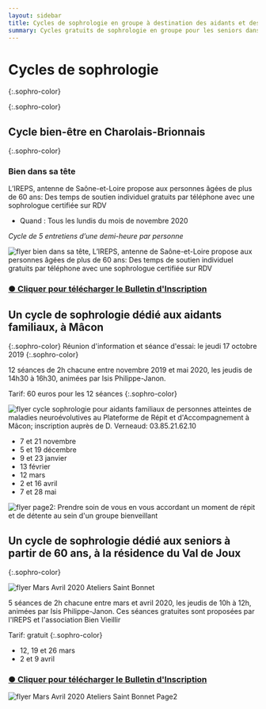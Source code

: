 ```yaml
---
layout: sidebar
title: Cycles de sophrologie en groupe à destination des aidants et des seniors en Saône et Loire, Mâcon, Saint Bonnet de Joux et Tournus
summary: Cycles gratuits de sophrologie en groupe pour les seniors dans le cadre du programme bien vieillir, renforcement des compétences émotionnelles et sociales à destination des seniors et dans le cadre de l'accompagnement des aidants familiaux de Mâcon et Tournus.
---
```


# Cycles de sophrologie

{:.sophro-color}

{:.sophro-color}

## Cycle bien-être en Charolais-Brionnais

{:.sophro-color}

### Bien dans sa tête

L’IREPS, antenne de Saône-et-Loire propose aux personnes âgées de plus de 60 ans:
Des temps de soutien individuel gratuits par téléphone avec une sophrologue certifiée sur RDV

- Quand : Tous les lundis du mois de novembre 2020

_Cycle de 5 entretiens d’une demi-heure par personne_

<div class="center-big-block thumbnail"><img src="https://res.cloudinary.com/dnxcesebo/image/upload/v1598971513/BienDansSaTete2020novembre_hwqmvk.jpg" alt="flyer bien dans sa tête, L’IREPS, antenne de Saône-et-Loire propose aux personnes âgées de plus de 60 ans:
Des temps de soutien individuel gratuits par téléphone avec une sophrologue certifiée sur RDV"></div>

### <a href="bulletin-inscription-BienDansSaTete_novembre2020.pdf" download>●&nbsp;Cliquer pour télécharger le Bulletin d'Inscription</a>

## Un cycle de sophrologie dédié aux aidants familiaux, à Mâcon

{:.sophro-color}
Réunion d'information et séance d'essai: le jeudi 17 octobre 2019
{:.sophro-color}

12 séances de 2h chacune entre novembre 2019 et mai 2020, les jeudis de 14h30 à 16h30, animées par Isis Philippe-Janon.

Tarif: 60 euros pour les 12 séances
{:.sophro-color}

<div class="center-big-block thumbnail"><img src="https://res.cloudinary.com/dnxcesebo/image/upload/v1571110110/cycle-sophro-2019-10_x8vpmt.png" alt="flyer cycle sophrologie pour aidants familiaux de personnes atteintes de maladies neuroévolutives au Plateforme de Répit et d'Accompagnement à Mâcon; inscription auprès de D. Verneaud: 03.85.21.62.10"></div>

- 7 et 21 novembre
- 5 et 19 décembre
- 9 et 23 janvier
- 13 février
- 12 mars
- 2 et 16 avril
- 7 et 28 mai

<div class="center-big-block thumbnail"><img src="https://res.cloudinary.com/dnxcesebo/image/upload/v1571110247/cycle-sophro-2019-10p2_nqjrjr.png" alt="flyer page2: Prendre soin de vous en vous accordant un moment de répit et de détente au sein d'un groupe bienveillant"></div>

## Un cycle de sophrologie dédié aux seniors à partir de 60 ans, à la résidence du Val de Joux

{:.sophro-color}

<div class="center-big-block thumbnail"><img src="https://res.cloudinary.com/dnxcesebo/image/upload/v1578386818/cycleSophroStBonnetP1_zisowa.png" alt="flyer Mars Avril 2020 Ateliers Saint Bonnet"></div>

5 séances de 2h chacune entre mars et avril 2020, les jeudis de 10h à 12h, animées par Isis Philippe-Janon.
Ces séances gratuites sont proposées par l'IREPS et l'association Bien Vieillir

Tarif: gratuit
{:.sophro-color}

- 12, 19 et 26 mars
- 2 et 9 avril

### <a href="Bull_Inscrip_St Bonnet de Joux.pptx.pdf" download>●&nbsp;Cliquer pour télécharger le Bulletin d'Inscription</a>

<div class="center-big-block thumbnail"><img src="https://res.cloudinary.com/dnxcesebo/image/upload/v1578387576/cycleSophroStBonnetP2_ss6nga.png" alt="flyer Mars Avril 2020 Ateliers Saint Bonnet Page2"></div>
